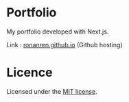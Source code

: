 # Portfolio

My portfolio developed with Next.js.

Link : [ronanren.github.io](https://ronanren.github.io) (Github hosting)

# Licence

Licensed under the 
<a href="https://github.com/ronanren/ronanren.github.io/blob/master/LICENSE" target="_blank">MIT license</a>.
